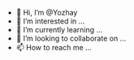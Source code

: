 - 👋 Hi, I’m @Yozhay
- 👀 I’m interested in ...
- 🌱 I’m currently learning ...
- 💞️ I’m looking to collaborate on ...
- 📫 How to reach me ...

<!---
Yozhay/Yozhay is a ✨ special ✨ repository because its `README.md` (this file) appears on your GitHub profile.
You can click the Preview link to take a look at your changes.
--->
